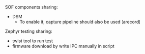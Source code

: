 SOF components sharing:

* DSM
  * To enable it, capture pipeline should also be used (arecord)

Zephyr testing sharing:

* twist tool to run test
* firmware download by write IPC manually in script
